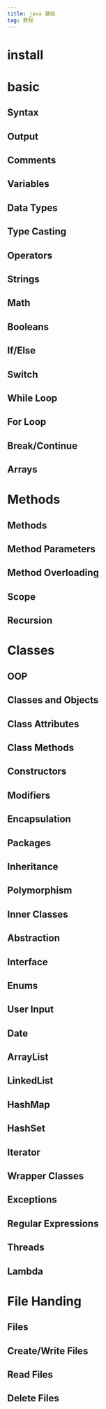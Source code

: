 ```yaml
---
title: java 基础
tag: 教程
---
```


# install

# basic

## Syntax

## Output

## Comments

## Variables

## Data Types

## Type Casting

## Operators

## Strings

## Math

## Booleans

## If/Else

## Switch

## While Loop

## For Loop

## Break/Continue

## Arrays



# Methods

## Methods

## Method Parameters

## Method Overloading

## Scope

## Recursion

# Classes

## OOP

## Classes and Objects

## Class Attributes

## Class Methods

## Constructors

## Modifiers

## Encapsulation

## Packages

## Inheritance

## Polymorphism

## Inner Classes

## Abstraction

## Interface

## Enums

## User Input

## Date

## ArrayList

## LinkedList

## HashMap

## HashSet

## Iterator

## Wrapper Classes

## Exceptions

## Regular Expressions

## Threads

## Lambda

# File Handing

## Files

## Create/Write Files

## Read Files

## Delete Files



